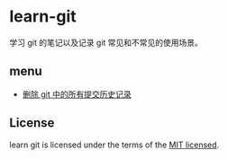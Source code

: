 # learn-git

学习 git 的笔记以及记录 git 常见和不常见的使用场景。

## menu

- [删除 git 中的所有提交历史记录](https://github.com/learn-frame/learn-git/blob/master/docs/clearAllComment.md)

## License

learn git is licensed under the terms of the [MIT licensed](https://opensource.org/licenses/MIT).
